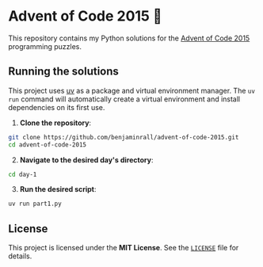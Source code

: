 # Advent of Code 2015 🎄

This repository contains my Python solutions for the [Advent of Code 2015](https://adventofcode.com/2015) programming puzzles.

## Running the solutions

This project uses [uv](https://github.com/astral-sh/uv) as a package and virtual environment manager.
The `uv run` command will automatically create a virtual environment and install dependencies on its first use.

1. **Clone the repository**:
```sh
git clone https://github.com/benjaminrall/advent-of-code-2015.git
cd advent-of-code-2015
```
2. **Navigate to the desired day's directory**:
```sh
cd day-1
```
3. **Run the desired script**:
```sh
uv run part1.py
```

## License
This project is licensed under the **MIT License**. See the [`LICENSE`](./LICENSE) file for details.
